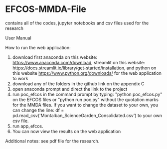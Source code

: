# EFCOS-MMDA-File
contains all of the codes, jupyter notebooks and csv files used for the research

User Manual

How to run the web application:
1. download first anaconda on this website: https://www.anaconda.com/download, streamlit on this website: https://docs.streamlit.io/library/get-started/installation, and python on this website https://www.python.org/downloads/ for the web application to work
2. download any of the folders in the github link on the appendix C
3. open anaconda prompt and direct the link to the project
4. run poc_efcos in the command prompt by typing: "python poc_efcos.py" on the EFCOS files or  "python run poc.py" without the quotation marks for the MMDA files. If you want to change the dataset to your own, you can change the line: df = pd.read_csv('Montalban_ScienceGarden_Consolidated.csv') to your own csv file.
5. run app_efcos.
6. You can now view the results on the web application

Additional notes: see pdf file for the research.
